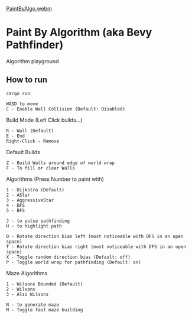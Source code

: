 [PaintByAlgo.webm](https://github.com/user-attachments/assets/d2396e50-fa47-4025-92a5-e6aa3face4ec)

# Paint By Algorithm (aka Bevy Pathfinder)

Algorithm playground


## How to run
`cargo run`

```
WASD to move
C - Enable Wall Collision (Default: Disabled)
```

Build Mode (Left Click builds...)
```
R - Wall (Default)
E - End
Right-Click - Remove
```

Default Builds 
```
Z - Build Walls around edge of world wrap
F - To fill or clear Walls 
```

Algorithms (Press Number to paint with)
```
1 - Dijkstra (Default)
2 - AStar
3 - AggressiveStar
4 - DFS
5 - BFS

J - to pulse pathfinding
H - to highlight path

Q - Rotate direction bias left (most noticeable with DFS in an open space)
T - Rotate direction bias right (most noticeable with DFS in an open space)
X - Toggle random direction bias (Default: off)
P - Toggle world wrap for pathfinding (Default: on)
```

Maze Algorithms 
```
1 - Wilsons Bounded (Default)
2 - Wilsons
3 - Also Wilsons

N - to generate maze
M - Toggle fast maze building
```


